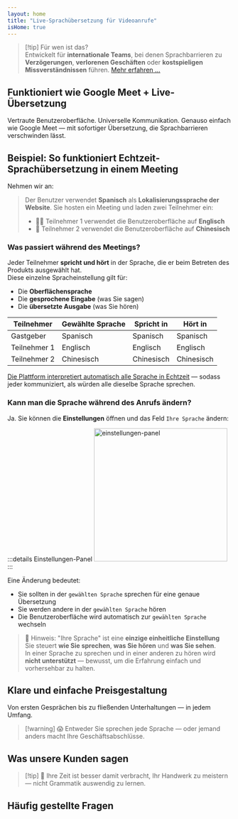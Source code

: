 ```yaml
---
layout: home
title: "Live-Sprachübersetzung für Videoanrufe"
isHome: true
---
```


<HeroSection title="Treffen Sie sich in **jeder** Sprache" :typingSpeed="10" text="Live-Sprachübersetzung in **Videoanrufen** — schnelle, klare, grenzenlose Kommunikation.">
<NavButton buttonLabel="Wie es funktioniert" buttonClass="brand" to="/#HowItWorks" />
<NavButton buttonLabel="Assistent" buttonClass="alt" to="/chat" />
</HeroSection>

<span id="1"></span>
<FeatureBlock
    :card="{
      title: 'Übersetzung ≠ Verstehen. Das ist der nächste Schritt.',
      details: 'Egal in welcher Sprache, Ihre Stimme wird gehört — und verstanden — als ob Sie die gleiche Sprache sprechen würden.',
      items: [
        '✧ Natürlich, in [Echtzeit](./product/overview/how-it-works), und ohne Untertitel oder Verzögerung.',
        '✧ KI-gestützte Interpretation erfasst Tonfall, Absicht und branchenspezifische Terminologie.',
      ],
      link: './product/overview/what-is-intermind',
      src: {
        light: '/media-kit/animals-cartoon-3-2.png',
        dark: '/1d.png',
      },
      inversion: false,
    }"
  />

<span id="2"></span>
<FeatureBlock
    :card="{
      title: 'Der Verstand in Ihren Meetings',
      details: 'InterMind verwandelt jeden mehrsprachigen Anruf in klares, durchsuchbares Wissen.',
      items: [
        '✧ **Fragen Sie alles** — KI findet Antworten **in all Ihren Meetings**.',
        '✧ Extrahiert automatisch Aufgaben, Verantwortliche und Termine.',
        '✧ Fasst Kernpunkte in jeder Sprache sofort zusammen.',
      ],
      link: './product/overview/how-it-works#🧩-deep-memory-deep-understanding',
      src: {
        light: '/2l.png',
        dark: '/2d.png',
      },
      inversion: true,
    }"
  />

<span id="3"></span>
<FeatureBlock
    :card="{
      title: 'Entwickelt für professionelle Meetings — nicht nur zum Plaudern',
      details: 'InterMind ist eine [professionelle Videomeeting-Plattform](./product/overview/video-meeting-platform), kein einfaches Add-on oder Plugin.',
      items: [
        '✧ 1080p Auflösung, intelligente Geräuschunterdrückung, Terminplanung, Moderation, Bildschirmfreigabe, Aufnahme, Untertitelung, Teilnehmer-Chat und Kalenderintegration — alles integriert, **sofort einsatzbereit**.',
      ],
      link: './product/overview/video-meeting-platform',
      src: {
        light: '/3l.mp4',
        dark: '/3d.mp4',
      },
      inversion: false,
    }"
  />

<span id="4"></span>
<FeatureBlock
    :card="{
      title: 'Datenschutz wo er wichtig ist',
      details: 'InterMind ist für vertrauenskritische Gespräche entwickelt — wo Privatsphäre und Kontrolle am wichtigsten sind.',
      items: ['✧ [Datenschutzzonen](./product/overview/privacy-architecture) — EU, USA, SO-Asien', '✧ **Kein Datentraining**. Kein Zugriff durch Dritte.'],
      link: './product/overview/privacy-architecture',
      src: {
        light: '/4l.png',
        dark: '/4d.png',
      },
      inversion: true,
    }"
  />

> [!tip] Für wen ist das?  
> Entwickelt für **internationale Teams**, bei denen Sprachbarrieren zu **Verzögerungen**, **verlorenen Geschäften** oder **kostspieligen Missverständnissen** führen. [Mehr erfahren ...](./product/overview/markets)

## Funktioniert wie Google Meet + Live-Übersetzung

Vertraute Benutzeroberfläche. Universelle Kommunikation. Genauso einfach wie Google Meet — mit sofortiger Übersetzung, die Sprachbarrieren verschwinden lässt.

<span id="HowItWorks"></span>

<FeatureCards
    :features="[
      {
        title: 'Kostenlos registrieren',
        details: 'Wählen Sie Ihre Sprache und [erstellen Sie ein Konto](#Pricing).',
        icon: {
          light: '/signUp.png',
          dark: '/signUp.png',
        },
      },
      {
        title: 'Meeting starten',
        details: 'Sofort erstellen oder im Voraus planen.',
        icon: {
          light: '/start.png',
          dark: '/start.png',
        },
      },
      {
        title: 'Am Meeting teilnehmen',
        details: 'Link anklicken, Namen eingeben, sofort teilnehmen.',
        icon: {
          light: '/join.png',
          dark: '/join.png',
        },
      },
      {
        title: 'Sprechen Sie Ihre Sprache',
        details: 'Jeder spricht und hört in seiner eigenen Sprache.',
        icon: {
          light: '/meeting.png',
          dark: '/meeting.png',
        },
      },
    ]"
  />

<span id="Example"></span>

## Beispiel: So funktioniert Echtzeit-Sprachübersetzung in einem Meeting

Nehmen wir an:

> Der Benutzer verwendet **Spanisch** als **Lokalisierungssprache der Website**. Sie hosten ein Meeting und laden zwei Teilnehmer ein:
>
> - 🧑‍💼 Teilnehmer 1 verwendet die Benutzeroberfläche auf **Englisch**
> - 👩 Teilnehmer 2 verwendet die Benutzeroberfläche auf **Chinesisch**

### Was passiert während des Meetings?

Jeder Teilnehmer **spricht und hört** in der Sprache, die er beim Betreten des Produkts ausgewählt hat.  
Diese einzelne Spracheinstellung gilt für:

- Die **Oberflächensprache**
- Die **gesprochene Eingabe** (was Sie sagen)
- Die **übersetzte Ausgabe** (was Sie hören)

| Teilnehmer    | Gewählte Sprache | Spricht in | Hört in  |
| ------------- | ---------------- | ---------- | -------- |
| Gastgeber     | Spanisch         | Spanisch   | Spanisch |
| Teilnehmer 1  | Englisch         | Englisch   | Englisch |
| Teilnehmer 2  | Chinesisch       | Chinesisch | Chinesisch |

[Die Plattform interpretiert automatisch alle Sprache in Echtzeit](./product/overview/how-it-works) — sodass jeder kommuniziert, als würden alle dieselbe Sprache sprechen.

### Kann man die Sprache während des Anrufs ändern?

Ja. Sie können die **Einstellungen** öffnen und das Feld `Ihre Sprache` ändern:

:::details Einstellungen-Panel
<img src="/settings.png" alt="einstellungen-panel" width="300px" />
:::

Eine Änderung bedeutet:

- Sie sollten in der `gewählten Sprache` sprechen für eine genaue Übersetzung
- Sie werden andere in der `gewählten Sprache` hören
- Die Benutzeroberfläche wird automatisch zur `gewählten Sprache` wechseln

> 📌 Hinweis: "Ihre Sprache" ist eine **einzige einheitliche Einstellung**  
> Sie steuert **wie Sie sprechen**, **was Sie hören** und **was Sie sehen**.  
> In einer Sprache zu sprechen und in einer anderen zu hören wird **nicht unterstützt** — bewusst, um die Erfahrung einfach und vorhersehbar zu halten.

## Klare und einfache Preisgestaltung

Von ersten Gesprächen bis zu fließenden Unterhaltungen — in jedem Umfang.

<span id="Pricing"></span>

<PricingPlans
    :plans="[
      {
        title: '**Basic** &nbsp 1 Benutzer',
        price: '**Kostenlos**',
        details: 'keine Kreditkarte erforderlich',
        items: [
          '**25** Meetings',
          '**100** Teilnehmer Videomeetings [💬](#3)',
          '**30** GB gemeinsamer Speicher pro Benutzer',
          'Suche in allen Ihren Meetings [💬](#2)',
          'Simultandolmetschen [💬](#1)',
        ],
      },
      {
        title: '**Pro** &nbsp 1-99 Benutzer',
        price: '**20€** /Monat/Benutzer, jährlich abgerechnet',
        details: 'oder 25€ monatlich abgerechnet',
        items: [
          '**Unbegrenzte** Meetings',
          '**150** Teilnehmer Videomeetings [💬](#3)',
          '**2** TB gemeinsamer Speicher pro Benutzer',
          'Suche in allen Ihren Meetings [💬](#2)',
          'Simultandolmetschen [💬](#1)',
        ],
      },
      {
        title: '**Business** &nbsp 100+ Benutzer',
        price: '**Individueller Preis**',
        details: 'Entwickelt für Datenschutz',
        items: [
          '**Unbegrenzte** Meetings',
          '**500** Teilnehmer Videomeetings [💬](#3)',
          '**5** TB gemeinsamer Speicher pro Benutzer',
          'Suche in allen Ihren Meetings [💬](#2)',
          'Simultandolmetschen [💬](#1)',
          '**Datenschutzzonen** [💬](#4)',
        ],
      },
    ]">
<AuthButton text="Kostenlos testen" buttonClass="brand" eventName="try_it_attempt" />
<AuthButton text="Jetzt kaufen" buttonClass="alt" mode="checkout" eventName="buy_now_attempt" />
<ContactForm buttonText="Sprechen Sie mit unserem Team" buttonClass="alt" />
</PricingPlans>

> [!warning] 😱 Entweder Sie sprechen jede Sprache — oder jemand anders macht Ihre Geschäftsabschlüsse.

<span id="Testimonials"></span>

## Was unsere Kunden sagen

<AutoScrollTestimonials testimonialsUrl="/testimonials.json"/>

> [!tip] 🥇 Ihre Zeit ist besser damit verbracht, Ihr Handwerk zu meistern — nicht Grammatik auswendig zu lernen.

## Häufig gestellte Fragen

<span id="FAQ"></span>

<AccordionGroup
    :items="[
      {
        q: 'Welche Sprachen unterstützt InterMind für Dolmetschleistungen?',
        a: 'InterMind unterstützt **Echtzeit-Dolmetschen** in den folgenden 19 Sprachen:<br><br>- العربية (ar) – Arabisch<br>- Čeština (cs) – Tschechisch<br>- Deutsch (de) – Deutsch<br>- English (en) – Englisch<br>- Español (es) – Spanisch<br>- Français (fr) – Französisch<br>- हिन्दी (hi) – Hindi<br>- Magyar (hu) – Ungarisch<br>- Italiano (it) – Italienisch<br>- 日本語 (ja) – Japanisch<br>- 한국어 (ko) – Koreanisch<br>- Nederlands (nl) – Niederländisch<br>- Polski (pl) – Polnisch<br>- Português (pt) – Portugiesisch<br>- Русский (ru) – Russisch<br>- Türkçe (tr) – Türkisch<br>- 中文 (zh) – Chinesisch<br><br>Wir erweitern diese Liste kontinuierlich — neue Sprachen werden mit jedem größeren Update hinzugefügt.',
      },
      {
        q: 'Was ist ein lizenzierter Benutzer und was ist ein Teilnehmer?',
        a: 'Ein *lizenzierter Benutzer* hat eine kostenlose oder bezahlte Meeting-Lizenz und kann Meetings innerhalb der Grenzen seines Plans planen. *Teilnehmer* sind Eingeladene — sie **benötigen kein Konto oder Lizenz** zum Beitreten und können sich von jedem Gerät aus **kostenlos** verbinden.',
      },
      {
        q: 'Wie viele Personen können eine InterMind-Lizenz nutzen?',
        a: 'Jeder *lizenzierte Benutzer* kann **unbegrenzt Meetings** hosten. Wenn mehrere Teammitglieder gleichzeitig Meetings hosten müssen, benötigt jeder seine eigene Lizenz.',
      },
      {
        q: 'Wie lange kann ein Meeting maximal dauern?',
        a: 'Meetings können in allen Plänen bis zu **24 Stunden** dauern.',
      },
      {
        q: 'Gibt es eine Begrenzung für die Anzahl der Meetings, die ich hosten kann?',
        a: 'Der *Free Basic* Plan enthält **25 kostenlose Meetings**. *Pro* und *Business* Pläne bieten unbegrenzte Meetings mit mehr Teilnehmern und Kontrolle.',
      },
      {
        q: 'Wie gewährleistet InterMind Datenschutz und Sicherheit?',
        a: 'InterMind ist **von Grund auf privat**. Alle Daten werden in Ihrer ausgewählten **Privacy Zone** verarbeitet und gespeichert — _EU_, _US_ oder _Asien_. Wir erfüllen die Anforderungen der [**GDPR**](https://gdpr.eu), [**CCPA**](https://oag.ca.gov/privacy/ccpa) und UAE PDPL und **verwenden Ihre Inhalte niemals** für Training oder Zugriff durch Dritte. Erweiterte [Privacy Zone-Kontrolle](./product/overview/privacy-architecture) ist im **Business** Plan verfügbar.',
      },
      {
        q: 'Kann ich InterMind vor dem Kauf eines Plans testen?',
        a: 'Absolut. Der *Free Basic* Plan gibt Ihnen vollen Zugriff auf Kernfunktionen mit **25 kostenlosen Meetings** — einschließlich **Simultandolmetschen** und **Meeting-Suche**. Keine Kreditkarte erforderlich. Upgrade jederzeit möglich.',
      },
      {
        q: 'Was passiert, wenn ich Hilfe oder Support benötige?',
        a: 'Support ist über unser [Hilfezentrum](./resources/help) verfügbar. *Business*-Nutzer erhalten **Priority Support** mit einem persönlichen Ansprechpartner.',
      },
      {
        q: 'Wie verwalte ich mein Abonnement (Upgrade, Downgrade oder Kündigung)?',
        a: 'Sie können Ihren Plan jederzeit über Ihre **Kontoeinstellungen** ändern. Änderungen werden **sofort** wirksam. Bei Kündigungen enden *Monatspläne* am Ende des Abrechnungszeitraums. *Jahrespläne* können gegen **anteilige Rückerstattung** gekündigt werden.',
      },
      {
        q: 'Kann ich InterMind für Webinare oder große Veranstaltungen nutzen?',
        a: 'Ja. *Pro* und *Business* Pläne sind ideal für **große Meetings und Webinare** — mit Unterstützung für bis zu **500 Teilnehmer** im *Business* Plan.',
      },
    ]"/>

<HomeFooter
    :columns="[
      {
        title: 'PRODUKT',
        links: [
          { text: 'Overview', link: './product/overview/what-is-intermind' },
          { text: 'Getting Started', link: './product/guide/getting-started' },
          { text: 'Testimonials', link: '#testimonials' },
          { text: 'Pricing', link: '#Pricing' },
        ],
      },
      {
        title: 'SUPPORT',
        links: [
          { text: 'Get Support', link: './resources/help' },
          { text: 'FAQ', link: '#FAQ' },
          { text: 'Privacy Policy', link: './resources/company/Privacy-Policy' },
          { text: 'AI Legal Guide', link: './resources/company/Legal-Regulations-for-AI-Services' },
          { text: 'Service Status', link: 'https://status.mind.com/' },
        ],
      },
      {
        title: 'RESSOURCEN',
        links: [
          { text: 'Blog', link: './blog' },
          { text: 'Brand Assets', link: './resources/media-kit' },
          { text: 'AI API / LLM Docs', link: 'https://mind.com/llms-full.txt' },
        ],
      },
      {
        title: 'UNTERNEHMEN',
        links: [
          { text: 'About', link: './resources/company/about' },
          { text: 'Team', link: './resources/company/team' },
          { text: 'Contacts', link: './resources/company/contacts' },
        ],
      },
    ]"/>